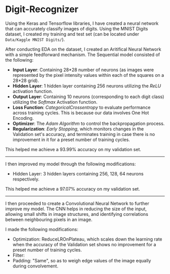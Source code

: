 # Digit-Recognizer

Using the Keras and Tensorflow libraries, I have created a neural network that can accurately classify images of digits. Using the MNIST Digits dataset, I created my training and test set (can be located under `Data/Kaggle MNIST Digits/`).

After conducting EDA on the dataset, I created an Aritifical Neural Network with a simple feedforward mechanism. The Sequential model consisted of the following:

- **Input Layer**: Containing 28\*28 number of neurons (as images were represented by the pixel intensity values within each of the squares on a 28*28 grid).
- **Hidden Layer**: 1 hidden layer containing 256 neurons utilizing the _ReLU_ activation function.
- **Output Layer**: Containing 10 neurons (corresponding to each digit class) utilizing the _Softmax_ Activation function.
- **Loss Function**: _CategoricalCrossentropy_ to evaluate performance across training cycles. This is because our data involves One Hot Encoding.
- **Optimizer**: The _Adam Algorithm_ to control the backpropagation process.
- **Regularization**: _Early Stopping_, which monitors changes in the Validation set's accuracy, and terminates training in case there is no improvement in it for a preset number of training cycles.

This helped me achieve a 93.99% accuracy on my validation set.
***
I then improved my model through the following modifications:

- Hidden Layer: 3 hidden layers containing 256, 128, 64 neurons respectively.

This helped me achieve a 97.07% accuracy on my validation set.
***
I then proceeded to create a Convolutional Neural Network to further improve my model. The CNN helps in reducing the size of the input, allowing small shifts in image structures, and identifying correlations between neighbouring pixels in an image. 

I made the following modifications:

- Optimization: ReduceLROnPlateau, which scales down the learning rate when the accuracy of the Validation set shows no improvement for a preset number of training cycles.
- Filter: 
- Padding: "Same", so as to weigh edge values of the image equally during convolvement.
